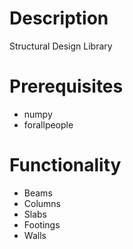 # Description

Structural Design Library

# Prerequisites

- numpy
- forallpeople

# Functionality

- Beams
- Columns
- Slabs
- Footings
- Walls